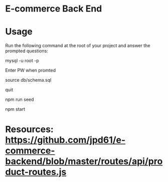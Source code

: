 # E-commerce Back End




# Usage

Run the following command at the root of your project and answer the prompted questions:

mysql -u root -p

Enter PW when promted

source db/schema.sql

quit

npm run seed

npm start

# Resources: https://github.com/jpd61/e-commerce-backend/blob/master/routes/api/product-routes.js